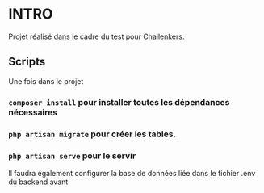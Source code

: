 # INTRO

Projet réalisé dans le cadre du test pour Challenkers.

## Scripts

Une fois dans le projet

### `composer install` pour installer toutes les dépendances nécessaires
### `php artisan migrate` pour créer les tables. 
### `php artisan serve` pour le servir

Il faudra également configurer la base de données liée dans le fichier .env du backend avant
